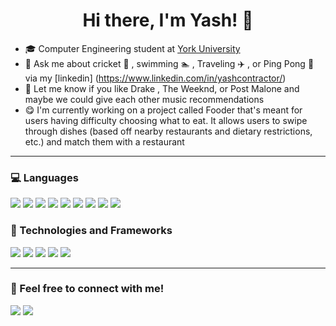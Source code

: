 <h1 align="center">Hi there, I'm Yash! 👋</h1>

- 🎓 Computer Engineering student at [York University](https://lassonde.yorku.ca/)
- 💬 Ask me about cricket 🏏 , swimming 🏊 , Traveling ✈️ , or Ping Pong 🏓 via my [linkedin] (https://www.linkedin.com/in/yashcontractor/)
- 🎵 Let me know if you like Drake , The Weeknd, or Post Malone and maybe we could give each other music recommendations
- 😋 I'm currently working on a project called Fooder that's meant for users having difficulty choosing what to eat. It allows users to swipe through dishes (based off
nearby restaurants and dietary restrictions, etc.) and match them with a restaurant

---
### 💻 Languages
<div class="row>
  <div class="col">
    <img src="https://img.shields.io/badge/c++%20-%2300599C.svg?&style=for-the-badge&logo=c%2B%2B&ogoColor=white"/>
    <img src="https://img.shields.io/badge/python%20-%2314354C.svg?&style=for-the-badge&logo=python&logoColor=white"/>
    <img src="https://img.shields.io/badge/javascript%20-%23323330.svg?&style=for-the-badge&logo=javascript&logoColor=%23F7DF1E"/>
    <img src="https://img.shields.io/badge/typescript%20-%23007ACC.svg?&style=for-the-badge&logo=typescript&logoColor=white"/>
    <img src="https://img.shields.io/badge/c%23%20-%23239120.svg?&style=for-the-badge&logo=c-sharp&logoColor=white"/>
    <img src="https://img.shields.io/badge/c%20-%2300599C.svg?&style=for-the-badge&logo=c&logoColor=white"/>
    <img src="https://img.shields.io/badge/java-%23ED8B00.svg?&style=for-the-badge&logo=java&logoColor=white"/>
    <img src="https://img.shields.io/badge/html5%20-%23E34F26.svg?&style=for-the-badge&logo=html5&logoColor=white"/>
    <img src="https://img.shields.io/badge/css3%20-%231572B6.svg?&style=for-the-badge&logo=css3&logoColor=white"/> 
  </div>  
</div>

### 🔌 Technologies and Frameworks

<div class="row>
  <div class="col">
    <img src="https://img.shields.io/badge/node.js%20-%2343853D.svg?&style=for-the-badge&logo=node.js&logoColor=white"/>
    <img src="https://img.shields.io/badge/angular%20-%23DD0031.svg?&style=for-the-badge&logo=angular&logoColor=white"/>
    <img src="https://img.shields.io/badge/dotnet-net%23239120.svg?color=5C2D91&style=for-the-badge&logo=.net&logoColor=white"/>
    <img src="https://img.shields.io/badge/django%20-%23092E20.svg?&style=for-the-badge&logo=django&logoColor=white"/>                                        
    <img src="https://img.shields.io/badge/TensorFlow%20-%23FF6F00.svg?&style=for-the-badge&logo=TensorFlow&logoColor=white" />
  </div>  
</div>

---
### 👯 Feel free to connect with me!
<div class="row>
  <div class="col">
    <img href="http://www.kush.bhagatworld.com" src="https://img.shields.io/badge/linkedin-%230077B5.svg?&style=for-the-badge&logo=linkedin&logoColor=white"/>
    <img href="https://open.spotify.com/user/xxpfnpw2x52q03lr6bfimzb1c?si=__v0YPBLTi6VmRkSzCyufw" src="https://img.shields.io/badge/spotify-%231ED760.svg?&style=for-the-badge&logo=spotify&logoColor=white"/>
  </div>  
</div>
